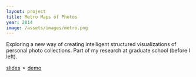 ```yaml
---
layout: project
title: Metro Maps of Photos
year: 2014
image: /assets/images/metro.png
---
```

Exploring a new way of creating intelligent structured visualizations of personal photo collections. Part of my research at graduate school (before I left).

[slides](/assets/files/metro2014.pdf) &#9900; [demo](/metro-faces/maps.html)